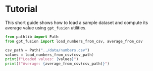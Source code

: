 # Tutorial

This short guide shows how to load a sample dataset and compute its average
value using ``gpt_fusion`` utilities.

```python
from pathlib import Path
from gpt_fusion import load_numbers_from_csv, average_from_csv

csv_path = Path("../data/numbers.csv")
values = load_numbers_from_csv(csv_path)
print(f"Loaded values: {values}")
print(f"Average: {average_from_csv(csv_path)}")
```
